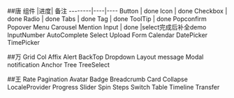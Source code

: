 ##唐
组件    |进度| 备注
--------|----|----
Button  |  done
Icon  |  done
Checkbox  |  done
Radio  |  done
Tabs | done
Tag | done
ToolTip | done
Popconfirm
Popover
Menu
Carousel
Mention
Input | done |select完成后补全demo
InputNumber
AutoComplete
Select
Upload
Form
Calendar
DatePicker
TimePicker

##万
Grid
Col
Affix
Alert
BackTop
Dropdown
Layout
message
Modal
notification
Anchor
Tree
TreeSelect

##王
Rate
Pagination
Avatar
Badge
Breadcrumb
Card
Collapse
LocaleProvider
Progress
Slider
Spin
Steps
Switch
Table
Timeline
Transfer









